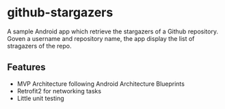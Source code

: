 # github-stargazers
A sample Android app which retrieve the stargazers of a Github repository.
Goven a username and repository name, the app display the list of stragazers of the repo.

## Features
- MVP Architecture following Android Architecture Blueprints
- Retrofit2 for networking tasks
- Little unit testing
